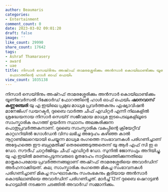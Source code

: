 ```yaml
---
author: Beaumaris
categories:
- Entertainment
comment_count: 0
date: 2023-03-02 09:01:20
draft: false
image: ''
like_count: 29990
share_count: 17642
tags:
- Ashraf Thamarasery
- award
- uae
title: നിസാർ സെയ്ദിനും അഷ്റഫ് താമരശ്ശേരിക്കും അൻസാർ കൊയിലാണ്ടിക്കും യൂണിവേർസൽ റിക്കോർഡ് 
  ഫോറത്തിന്റെ ഹാൾ ഓഫ് ഫെയിം
view_count: 1035138
---
```


നിസാർ സെയ്ദിനും അഷ്റഫ് താമരശ്ശേരിക്കും അൻസാർ കൊയിലാണ്ടിക്കും യൂണിവേർസൽ റിക്കോർഡ് ഫോറത്തിന്റെ ഹാൾ ഓഫ് ഫെയിം **ഷാനവാസ്‌ കണ്ണഞ്ചേരി** യു എ ഇയിലെ പ്രമുഖ മാധ്യമ പ്രവർത്തകനും ഏഷ്യാവിഷൻ മാനേജിംഗ് ഡയറക്ടർ, ദുബൈ വാർത്ത ചീഫ് എഡിറ്റർ എന്നീ നിലകളിൽ ശ്രദ്ധേയനായ നിസാർ സെയ്ദ് സജീവമായ മാധ്യമ ഇടപെടലുകളിലൂടെ സാംസ്കാരിക രംഗത്ത് ഉയർന്ന സ്ഥാനം അലങ്കരിക്കുന്ന പൊതുപ്രവർത്തകനാണ്. ദുബൈ സാംസ്കാരിക വകുപ്പിന്റെ ക്രിയേറ്റീവ് കാറ്റഗറിയിൽ ഗോൾഡൻ വിസ ലഭിച്ച അദ്ദേഹം കഴിഞ്ഞ കാൽ നൂറ്റാണ്ടിലേറെയായി ചെയ്യുന്ന മാധ്യമ രംഗത്തെ സംഭാവനകൾ പരിഗണിച്ചാണ് അദ്ദേഹത്തെ ഈ ബഹുമതിക്ക് തെരഞ്ഞെടുത്തതെന്ന് യു ആർ എഫ് സി ഇ ഒ ഡോ. സൗദീപ് ചാറ്റർജിയും ചീഫ് എഡിറ്റർ ഡോ. സുനിൽ ജോസഫും അറിയിച്ചു. യു എ ഇയിൽ മരണപ്പെടുന്നവരുടെ മൃതദേഹം നാട്ടിലെത്തിക്കുന്നതിലെ മാതൃകാപരമായ പ്രവർത്തനങ്ങളാണ് അഷ്റഫ് താമരശ്ശേരിയെ അവാർഡിന് അർഹനാക്കിയത്. കല, സാംസ്കാരിക രംഗത്തെ മികച്ച സംഭാവനകൾ പരിഗണിച്ചാണ് മികച്ച സംഘാടകനും സംരംഭകനും കൂടിയായ അൻസാർ കൊയിലാണ്ടിയെ അവാർഡിന് പരിഗണിച്ചത്. മാർച്ച് 12ന് ദുബൈ ഷെറാട്ടൺ ഹോട്ടലിൽ നടക്കുന്ന ചടങ്ങിൽ അവാർഡ് സമ്മാനിക്കും.